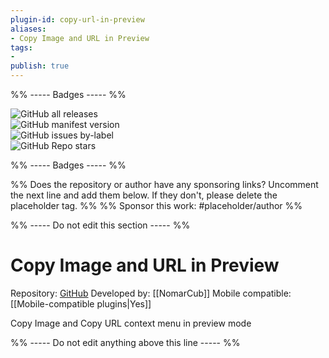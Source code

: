 ```yaml
---
plugin-id: copy-url-in-preview
aliases:
- Copy Image and URL in Preview
tags: 
- 
publish: true
---
```


%% ----- Badges ----- %%

![GitHub all releases](https://img.shields.io/github/downloads/NomarCub/obsidian-copy-url-in-preview/total?color=573E7A&logo=github&style=for-the-badge)   
![GitHub manifest version](https://img.shields.io/github/manifest-json/v/NomarCub/obsidian-copy-url-in-preview?color=573E7A&logo=github&style=for-the-badge)   
![GitHub issues by-label](https://img.shields.io/github/issues/NomarCub/obsidian-copy-url-in-preview/help%20wanted?color=573E7A&logo=github&style=for-the-badge)   
![GitHub Repo stars](https://img.shields.io/github/stars/NomarCub/obsidian-copy-url-in-preview?color=573E7A&logo=github&style=for-the-badge)

%% ----- Badges ----- %%

%% Does the repository or author have any sponsoring links? Uncomment the next line and add them below. If they don't, please delete the placeholder tag. %%
%% Sponsor this work: #placeholder/author %%

%% ----- Do not edit this section ----- %%

# Copy Image and URL in Preview

Repository: [GitHub](https://github.com/NomarCub/obsidian-copy-url-in-preview)
Developed by: [[NomarCub]]
Mobile compatible: [[Mobile-compatible plugins|Yes]]

Copy Image and Copy URL context menu in preview mode

%% ----- Do not edit anything above this line ----- %% 
